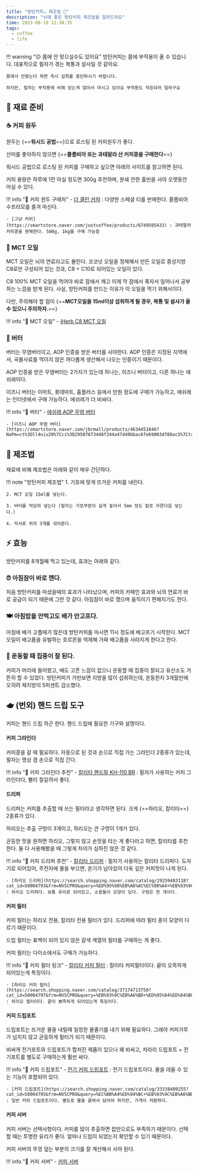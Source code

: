```yaml
---
title: "방탄커피☕ 제조법 🧾" 
description: "뇌에 좋은 방탄커피 제조법을 알려드려요"
time: 2023-08-10 12:38:35
tags:
  - coffee
  - life
---
```


!!! warning "😔 몸에 안 맞으실수도 있어요"
    방탄커피는 몸에 부작용이 올 수 있습니다. 대표적으로 필자가 겪는 복통과 설사일 것 같아요.

    몸에서 안맞는다 하면 즉시 섭취를 중단하시기 바랍니다.

    하지만, 필자는 부작용에 비해 얻는게 많아서 마시고 있어요 부작용도 적응되어 덜하구요

## 📜 재료 준비

### ☕ 커피 원두

원두는 {==**워시드 공법**==}으로 로스팅 된 커피원두가 좋다.

산미를 좋아하지 않으면 {==**콜롬비아 또는 과테말라 산 커피콩을 구매한다**==}

워시드 공법으로 로스팅 된 커피를 구매하고 싶으면 아래의 사이트를 참고하면 된다.

커피 용량은 하루에 1잔 마실 정도면 300g 추천하며, 분쇄 안한 홀빈을 사야 오랫동안 마실 수 있다.

!!! info "🔗 커피 원두 구매처"
    - [더 클린 커피](https://thecleancoffee.com/thecleancoffee_store) : 다양한 스페셜 티를 판매한다. 콜롬비아 수프리모를 즐겨 마신다.

    - [그냥 커피](https://smartstore.naver.com/justcoffee/products/6749505433) : 과테말라 커피콩을 판매한다. 500g, 1kg를 구매 가능함

### 🧴 MCT 오일

MCT 오일은 뇌의 연료라고도 불린다. 코코넛 오일을 정제해서 만든 오일로 중성지방 C8로만 구성되어 있는 것과, C8 + C10로 되어있는 오일이 있다.

C8 100% MCT 오일을 먹어야 바로 잠에서 깨고 이제 막 잠에서 푹자서 일어나서 공부하는 느낌을 받게 된다. 사실, 방탄커피를 만드는 이유가 이 오일을 먹기 위해서이다.

다만, 주의해야 할 점이 {==**MCT오일을 15ml이상 섭취하게 될 경우, 복통 및 설사가 올 수 있으니 주의하자.**==}

!!! info "🔗 MCT 오일"
    - [iHerb C8 MCT 오일](https://kr.iherb.com/pr/sports-research-organic-mct-oil-keto-c8-16-fl-oz-473-ml/84966)

### 🧈 버터

버터는 무염버터이고, AOP 인증을 받은 버터를 사야한다. AOP 인증은 지정된 지역에서, 곡물사료를 먹이지 않은 까다롭게 생산해서 나오는 인증이기 때문이다.

AOP 인증을 받은 무염버터는 2가지가 있는데 하나는, 이즈니 버터이고, 다른 하나는 애쉬래이다.

이즈니 버터는 이마트, 롯데마트, 홈플러스 등에서 만원 정도에 구매가 가능하고, 애쉬래는 인터넷에서 구매 가능하다. 에쉬레가 더 비싸다.

!!! info "🔗 버터"
    - [에쉬레 AOP 무염 버터](https://search.shopping.naver.com/catalog/34875620733?cat_id=50001759&frm=NVSCPRO&query=%EC%97%90%EC%89%AC%EB%A0%88+%EB%AC%B4%EC%97%BC%EB%B2%84%ED%84%B0&NaPm=ct%3Dll4ngzxc%7Cci%3Dea0cbe67afa01efbdf1db5e05fedf037452839e4%7Ctr%3Dsls%7Csn%3D95694%7Chk%3Df699fd971f71d0e474428d475af89f4dcaf63ce7)

    - [이즈니 AOP 무염 버터](https://smartstore.naver.com/jbrmall/products/4634451846?NaPm=ct%3Dll4niv20%7Cci%3D29507673448f344a47d49bbac6fe69003d788ac3%7Ctr%3Dslsl%7Csn%3D405322%7Chk%3D8ac9d211295343885113c09391a6501b186a0dc8)

## 🥣 제조법

재료에 비해 제조법은 아래와 같이 매우 간단하다.

!!! note "방탄커피 제조법"
    1. 기호에 맞게 뜨거운 커피를 내린다.

    2. MCT 오일 15ml를 넣는다.

    3. 버터를 적당히 넣는다 (필자는 가로부분이 길게 놓아서 5mm 정도 칼로 자른다음 넣는다.)

    4. 믹서로 위의 3개를 섞어준다.

## ⚡ 효능

방탄커피를 8개월째 먹고 있는데, 효과는 아래와 같다.

### ⏰ 아침잠이 바로 깬다.

처음 방탄커피를 마셨을때의 효과가 나타났으며, 커피의 카페인 효과와 뇌의 연료가 바로 공급이 되기 때문에 그런 것 같다. 아침잠이 바로 깼으며 움직이기 편해지기도 한다.

### 🍽️ 아침밥을 안먹고도 배가 안고프다.

아침에 배가 고플때가 많은데 방탄커피를 마시면 11시 정도에 배고프기 시작한다. MCT 오일이 배고픔을 유발하는 호르몬을 억제해 가짜 배고픔을 사라지게 한다고 한다.

### 🎯 운동할 때 집중이 잘 된다.

커피가 머리에 들어왔고, 배도 고픈 느낌이 없으니 운동할 때 집중이 잘되고 유산소도 거뜬히 할 수 있었다. 방탄커피가 가만보면 지방을 많이 섭취하는데, 운동한지 3개월만에 오히려 체지방이 5퍼센트 감소했다.


## 🫖 (번외) 핸드 드립 도구

커피는 핸드 드립 하곤 한다. 핸드 드립에 필요한 기구와 설명이다.

####  커피 그라인더

커피콩을 갈 때 필요하다. 자동으로 된 것과 손으로 직접 가는 그라인더 2종류가 있는데, 필자는 명상 겸 손으로 직접 간다.

!!! info "🔗 커피 그라인더 추천"
    - [칼리타 핸드밀 KH-110 BR](https://product.29cm.co.kr/catalog/1052011?utm_content=conversion_navershopping&BSPRG=NAVERSH&utm_medium=display&BSCCN1=1052011&BSCPN=CMCOM&utm_campaign=conversion_navershopping&utm_source=naver&utm_term=1052011&naver_code=naver_ep&nv_ad=pla&n_media=27758&n_query=%EC%B9%BC%EB%A6%AC%ED%83%80%EA%B7%B8%EB%9D%BC%EC%9D%B8%EB%8D%94&n_rank=1&n_ad_group=grp-a001-02-000000036140900&n_ad=nad-a001-02-000000254782025&n_campaign_type=2&n_mall_id=29cm&n_mall_pid=1052011&n_ad_group_type=2&NaPm=ct%3Dll4mdboo%7Cci%3D0zW0000flHfyKPAc2voE%7Ctr%3Dpla%7Chk%3D7889121f7cc966e3b9bb2091c746ad0253309b48) : 필자가 사용하는 커피 그라인더다, 빨리 잘갈려서 좋다.

#### 드리퍼

드리퍼는 커피를 추출할 때 쓰는 필터라고 생각하면 된다. 크게 {==하리오, 칼리타==} 2종류가 있다.

하리오는 추출 구멍이 3개이고, 하리오는 큰 구멍이 1개가 있다.

균등한 맛을 원하면 하리오, 그렇지 않고 손맛을 타는 게 좋다라고 하면, 칼리타를 추천한다. 둘 다 사용해봤을 때 그렇게 차이가 심하진 않은 것 같다.

!!! info "🔗 커피 드리퍼 추천"
    - [칼리타 드리퍼](https://www.caffemuseo.co.kr/goods/goods_view.php?goodsNo=621&inflow=naver&NaPm=ct%3Dll4mnec8%7Cci%3D0zW0003BlXfyshPd2Lj0%7Ctr%3Dpla%7Chk%3D7ee0dd091587f0261d8bcc7d472f1063b06d131c) : 필자가 사용하는 칼리타 드리퍼다. 도자기로 되어있어, 주전자에 물을 부으면, 온기가 남아있어 더욱 깊은 커피맛이 나게 된다.

    - [하리오 드리퍼](https://search.shopping.naver.com/catalog/29259483118?cat_id=50004793&frm=NVSCPRO&query=%ED%95%98%EB%A6%AC%EC%98%A4+%EB%93%9C%EB%A6%AC%ED%8D%BC&NaPm=ct%3Dll4mozfs%7Cci%3D9cf95dd6e0179cb951470a5c6949934c6131630d%7Ctr%3Dsls%7Csn%3D95694%7Chk%3D51eee04b4577047b0631d2edae90b8b499b33606) : 하리오 드리퍼다. 보통 유리로 되어있고, 소용돌이 모양이 있다. 구멍은 한 개이다.

#### 커피 필터

커피 필터는 하리오 전용, 칼리타 전용 필터가 있다. 드리퍼에 따라 필터 종이 모양이 다르기 때문이다.

드립 필터는 표백이 되어 있지 않은 갈색 계열의 필터를 구매하는 게 좋다. 

커피 필터는 다이소에서도 구매가 가능하다.

!!! info "🔗 커피 필터 링크"
    - [칼리타 커피 필터](https://search.shopping.naver.com/catalog/31560849653?cat_id=50004797&frm=NVFURE&query=%EC%BB%A4%ED%94%BC%ED%95%84%ED%84%B0&NaPm=ct%3Dll4mv1sw%7Cci%3D200aa0fd91713bfce2c5f9fe4b97e1b5a275ba03%7Ctr%3Dsbre%7Csn%3D95694%7Chk%3Dc5d5d4909066dd6853790bf60787e366d191db31) : 칼리타 커피필터이다. 끝이 오목하게 되어있는게 특징이다.

    - [하리오 커피 필터](https://search.shopping.naver.com/catalog/37174713750?cat_id=50004797&frm=NVSCPRO&query=%EB%93%9C%EB%A6%BD+%ED%95%84%ED%84%B0&NaPm=ct%3Dll4mslu8%7Cci%3D8cd20ef3b734d795ac1c635c1d858c6b5ef55024%7Ctr%3Dsls%7Csn%3D95694%7Chk%3Dd5d4bc12bcce1435ae8af880742596e2b9ac9317) : 하리오 필터이다. 끝이 뾰족하게 되어있는게 특징이다.

#### 커피 드립포트

드립포트는 뜨거운 물을 내릴때 일정한 물줄기를 내기 위해 필요하다. 그래야 커피가루가 넘치지 않고 균등하게 필터가 되기 때문이다.

비싸게 전기포트와 드립포트가 합처진 제품이 있으나 꽤 비싸고, 차라리 드립포트 + 전기포트를 별도로 구매하는게 훨씬 싸다.

!!! info "🔗 커피 드립포트"
    - [전기 커피 드립포트](https://www.coupang.com/vp/products/1175453222?itemId=2154169433&src=1139000&spec=10799999&addtag=400&ctag=1175453222&lptag=AF6899888&itime=20230810131150&pageType=PRODUCT&pageValue=1175453222&wPcid=16905473120739848971395&wRef=lifenews.housecontents.co.kr&wTime=20230810131150&redirect=landing&traceid=V0-101-1efeabb7fbfd81a7&mcid=d8ab1d72b6d1452391a68342ce06327f&placementid=&clickBeacon=&campaignid=&contentcategory=&imgsize=&tsource=&pageid=&deviceid=&token=&contenttype=&subid=&impressionid=&campaigntype=&requestid=&contentkeyword=&subparam=&isAddedCart=) : 전기 드립포트이다. 물을 데울 수 있는 기능이 포함되어 있다.

    - [커피 드립포트](https://search.shopping.naver.com/catalog/33338409255?cat_id=50004795&frm=NVSCPRO&query=%EC%BB%A4%ED%94%BC+%EB%93%9C%EB%A6%BD%ED%8F%AC%ED%8A%B8&NaPm=ct%3Dll4n7rd4%7Cci%3De3afcf005d0d7116255cb61cee4fe07184e91986%7Ctr%3Dsls%7Csn%3D95694%7Chk%3Dbd90a284cfff2f8b4ba5665ec452bd94c4663c45) : 일반 커피 드립포트이다. 별도로 물을 끓여서 담아야 하지만, 가격이 저렴하다.

#### 커피 서버

커피 서버는 선택사항이다. 커피를 많이 추출하면 컵만으로도 부족하기 때문이다. 선택할 때는 투명한 유리가 좋다. 얼마나 드립이 되었는지 확인할 수 있기 때문이다.

커피 서버의 뚜껑 덮는 부분의 크기를 잘 계산해서 사야 된다.

!!! info "🔗 커피 서버"
    - [커피 서버](https://smartstore.naver.com/comacstore/products/160540368?n_media=11068&n_query=%EC%BB%A4%ED%94%BC%EC%84%9C%EB%B2%84&n_rank=2&n_ad_group=grp-a001-02-000000001465790&n_ad=nad-a001-02-000000004744682&n_campaign_type=2&n_mall_id=woodoh0208&n_mall_pid=160540368&n_ad_group_type=2&NaPm=ct%3Dll4mz9t4%7Cci%3D0Am0000fmHfyBrR4iLnA%7Ctr%3Dpla%7Chk%3D189ddfc3d8f1c85b93d92b593d45e3de5fa3f99e)
    

